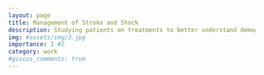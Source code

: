```yaml
---
layout: page
title: Management of Stroke and Shock
description: Studying patients on treatments to better understand demographic impacts and clinical outcomes, aiming to refine critical care strategies.
img: #assets/img/3.jpg
importance: 1 #2
category: work
#giscus_comments: true
---
```

